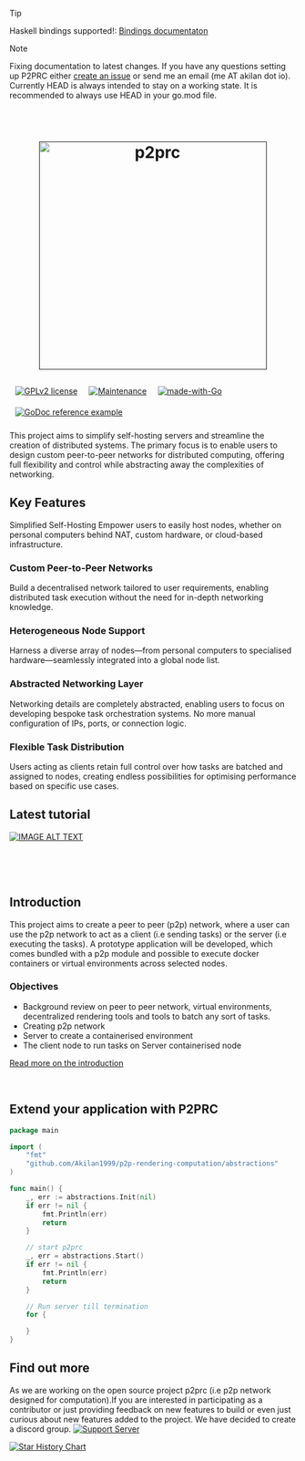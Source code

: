 > [!TIP]
> Haskell bindings supported!: [Bindings documentaton](https://p2prc.akilan.io/Docs/haskell/P2PRC.html)

> [!NOTE]
> Fixing documentation to latest changes. If you have any questions setting up P2PRC either [create an issue](https://github.com/Akilan1999/p2p-rendering-computation/issues/new/choose) or send me an email (me AT akilan dot io).
> Currently HEAD is always intended to stay on a working state. It is recommended to always use HEAD in your go.mod file.

<h1 align="center">
  <br>
  <a href=""><img src="https://raw.githubusercontent.com/Akilan1999/p2p-rendering-computation/master/Docs/images/p2prclogo.png" alt="p2prc" width="400"></a>
  <br>
</h1>

<!-- seperator -->

<div style="display:flex;flex-wrap:wrap;">
  <a href="http://perso.crans.org/besson/LICENSE.html"><img alt="GPLv2 license" src="https://img.shields.io/badge/License-GPLv2-blue.svg" style="padding:5px;margin:5px;" /></a>
  <a href="https://GitHub.com/Akilan1999/p2p-rendering-computation/graphs/commit-activity"><img alt="Maintenance" src="https://img.shields.io/badge/Maintained%3F-yes-green.svg" style="padding:5px;margin:5px;" /></a>
  <a href="http://golang.org"><img alt="made-with-Go" src="https://img.shields.io/badge/Made%20with-Go-1f425f.svg" style="padding:5px;margin:5px;" /></a>
  <a href="https://pkg.go.dev/git.sr.ht/~akilan1999/p2p-rendering-computation"><img alt="GoDoc reference example" src="https://img.shields.io/badge/godoc-reference-blue.svg" style="padding:5px;margin:5px;" /></a>
</div>

<!-- The main aim of this project was to create a custom peer to peer network. The user acting as the
client has total flexibility on how to batch the tasks and the user acting as the server has complete
flexibility on tracking the container's usages and killing the containers at any point of time. -->
<!-- The objective is to allow users to self host servers in easier 
and abstracted manner. The main aim of this project was to create a custom peer to peer network for distributed computing. The user acting as the client has total flexibility on how to batch the tasks to any of nodes in networks. These nodes can anywhere from personal 
computers behind NAT to custom hardware for running custom workload. The aim to provide 
access to Heterogeneous set of nodes as a singular global list and abstract away the networking details giving the user focus on designing a custom orchestrator based
on the requirements of a user.  -->

This project aims to simplify self-hosting servers and streamline the creation of distributed systems. The primary focus is to enable users to design custom peer-to-peer networks for distributed computing, offering full flexibility and control while abstracting away the complexities of networking.

## Key Features
Simplified Self-Hosting
Empower users to easily host nodes, whether on personal computers behind NAT, custom hardware, or cloud-based infrastructure.

### Custom Peer-to-Peer Networks
Build a decentralised network tailored to user requirements, enabling distributed task execution without the need for in-depth networking knowledge.

### Heterogeneous Node Support
Harness a diverse array of nodes—from personal computers to specialised hardware—seamlessly integrated into a global node list.

### Abstracted Networking Layer
Networking details are completely abstracted, enabling users to focus on developing bespoke task orchestration systems. No more manual configuration of IPs, ports, or connection logic.

### Flexible Task Distribution
Users acting as clients retain full control over how tasks are batched and assigned to nodes, creating endless possibilities for optimising performance based on specific use cases.

## Latest tutorial
[![IMAGE ALT TEXT](https://i.ytimg.com/vi/OMwCpedu5cs/hqdefault.jpg)](https://www.youtube.com/watch?v=OMwCpedu5cs")

<br>

<!-- ## Table of contents in the current README -->
<!-- 1. [Introduction](#Introduction)
2. [Installation](#extend-your-application-with-p2prc)
3. [Design Architecture](#Design-Architecture)
4. [Implementation](#Implementation)
5. [Find out more](#Find-out-more) -->

<br>

<!-- # Table of contents in the Docs folder
1. [Introduction](Docs/Introduction.md)
2. [Installation](Docs/Installation.md)
3. [Abstractions](Docs/Abstractions.md)
3. [Design Architecture](DesignArchtectureIntro.md)
   1. [Client Module](ClientArchitecture.md)
   2. [P2P Module](P2PArchitecture.md)
   3. [Server Module](ServerArchitecture.md)
4. [Implementation](Docs/Implementation.md)
   1. [Client Module](Docs/ClientImplementation.md)
   2. [P2P Module](Docs/P2PImplementation.md)
   3. [Server Module](Docs/ServerImplementation.md)
   4. [Config Module](Docs/ConfigImplementation.md)
   5. [Cli Module](Docs/CliImplementation.md)
   6. [Plugin Module](Docs/PluginImplementation.md)
   7. [Language bindings](Docs/Bindings.md)
   8. [Domain name mappings](Docs/Bindings.md)
5. Language bindings
   1. [Haskell](Docs/haskell/)
5. [Problems](https://github.com/Akilan1999/p2p-rendering-computation/issues)    -->

<br>

## Introduction
This project aims to create a peer to peer (p2p) network, where a user can use the p2p network to act as a client (i.e sending tasks) or the server (i.e executing the tasks). A prototype application will be developed, which comes bundled with a p2p module and possible to execute docker containers or virtual environments across selected nodes.

### Objectives
- Background review on peer to peer network, virtual environments, decentralized rendering tools and tools to batch any sort of tasks.
- Creating p2p network
- Server to create a containerised environment
- The client node to run tasks on Server containerised node

[Read more on the introduction](Docs/Introduction.md)

<br>

## Extend your application with P2PRC
```go
package main

import (
	"fmt"
	"github.com/Akilan1999/p2p-rendering-computation/abstractions"
)

func main() {
	_, err := abstractions.Init(nil)
	if err != nil {
		fmt.Println(err)
		return
	}

	// start p2prc
	_, err = abstractions.Start()
	if err != nil {
		fmt.Println(err)
		return
	}

	// Run server till termination
	for {

	}
}

```

<!-- ### Export once this is added export P2PRC as environment paths
```
export P2PRC=<PROJECT PATH>
export PATH=<PROJECT PATH>:${PATH}
```
[Read more](Docs/Abstractions.md) ...

## Installation from source
1. Ensure the Go compiler is installed
   ```
   go version
   ```
3. Ensure docker is installed (Should run without sudo)
   ```
   docker ps
   ```
3. Clone this repository
   ```
   git clone https://github.com/Akilan1999/p2p-rendering-computation
   ```
4. Install and build the project
   ```
   make install
   ```
- If you look closely you will get outputs such as:
   ```
   // Add them to your .bashrc file
   export P2PRC=/<path>/p2p-rendering-computation
   export PATH=/<path>/p2p-rendering-computation:${PATH}
   ```

5. Test if it works
   ```
   p2prc -h
   ```
   or
   ```
   ./p2prc -h
   ```
[Read more on the installation and usage](Docs/Installation.md)

<br>

## Design Architecture
The design architecture was inspired and based on the linux kernel design. The project is segmented into various modules. Each module is responsible for certain tasks in the project. The modules are highly dependent on each other hence the entire codebase can be considered as a huge monolithic chuck which acts as its own library

[Read more on the Design Architecture](Docs/DesignArchtectureIntro.md)

<br>

## Implementation
The programming language used for this project was Golang. The reason Go lang was chosen was because it is a compiled language. The entire codebase is just a single binary file. When distributing to other linux distributing the only requirement would be the binary file to run the code. It is easy to write independant modules and be monolithic at the sametime using Go. Using Go.mod makes it very easy to handle external libraries and modularise code. The go.mod name for the project is git.sr.ht/~akilan1999/p2p-rendering-computation.

[Read more on the Implementation](Docs/Implementation.md)

<br> -->

## Find out more
As we are working on the open source project p2prc (i.e  p2p network designed for computation).If you are interested in participating as a contributor
or just providing feedback on new features to build  or even just curious about new features added to the project. We have decided to create a discord group.
[![Support Server](https://discordapp.com/api/guilds/854397492795277322/widget.png?style=banner2)](https://discord.gg/b4nRGTjYqy)

[![Star History Chart](https://api.star-history.com/svg?repos=Akilan1999/p2p-rendering-computation&type=Date)](https://github.com/Gaurav-Gosain)
